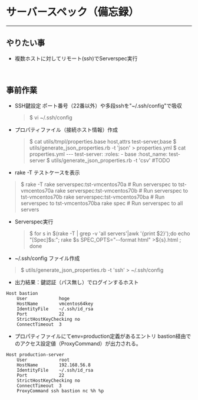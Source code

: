 # サーバースペック（備忘録）

---

## やりたい事
- 複数ホストに対してリモート(ssh)でServerspec実行
<br>

## 事前作業

- SSH鍵設定
ポート番号（22番以外）や多段sshを"~/.ssh/config"で吸収

     > \$ vi ~/.ssh/config

- プロパティファイル（接続ホスト情報）作成

    > \$ cat utils/tmpl/properties.base
    host,attrs
    test-server,base
    \$ utils/generate_json_properties.rb -t 'json' > properties.yml
    \$ cat properties.yml
    \---
    test-server:
       :roles:
       \- base
    :host_name: test-server
     \$ utils/generate_json_properties.rb -t 'csv'  #TODO
    

- rake -T
テストケースを表示
> \$ rake -T
rake serverspec:tst-vmcentos70a   # Run serverspec to tst-vmcentos70a
rake serverspec:tst-vmcentos70b   # Run serverspec to tst-vmcentos70b
rake serverspec:tst-vmcentos70ba  # Run serverspec to tst-vmcentos70ba
rake spec                         # Run serverspec to all servers

- Serverspec実行
  > \$ for s in \$(rake -T | grep -v 'all servers'|awk '{print \$2}');do echo "[Spec]\$s:"; rake \$s SPEC_OPTS="--format html" >\${s}.html ; done

- ~/.ssh/config
ファイル作成 
> \$ utils/generate_json_properties.rb -t 'ssh'  > ~/.ssh/config

- 出力結果：鍵認証（パス無し）でログインするホスト

```
Host bastion
    User            hoge
    HostName        vmcentos64key
    IdentityFile    ~/.ssh/id_rsa
    Port            22
    StrictHostKeyChecking no
    ConnectTimeout  3
```

- プロパティファイルにてenv=production定義があるエントリ
bastion経由でのアクセス設定値（ProxyCommand）が出力される。
```
Host production-server
    User            root
    HostName        192.168.56.8
    IdentityFile    ~/.ssh/id_rsa
    Port            22
    StrictHostKeyChecking no
    ConnectTimeout  3
    ProxyCommand ssh bastion nc %h %p
```
